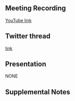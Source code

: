 ## Meeting Recording

[YouTube link](---)

## Twitter thread

[link](---)

## Presentation

NONE

## Supplemental Notes
